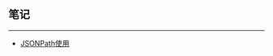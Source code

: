 ## 笔记
---

* [JSONPath使用](https://github.com/itguang/gitbook-smile/blob/master/springboot-fastjson/fastjson%E4%B9%8BJSONPath%E4%BD%BF%E7%94%A8.md)